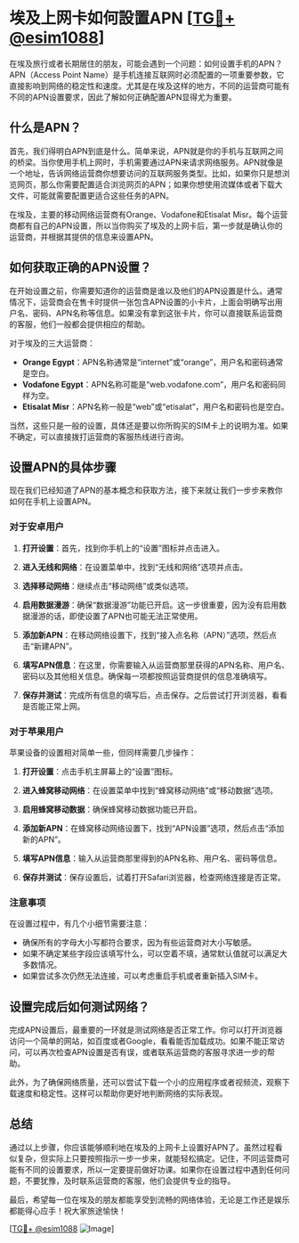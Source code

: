 # 埃及上网卡如何設置APN [[TG💪+ @esim1088](https://t.me/s/esim1088)]

在埃及旅行或者长期居住的朋友，可能会遇到一个问题：如何设置手机的APN？APN（Access Point Name）是手机连接互联网时必须配置的一项重要参数，它直接影响到网络的稳定性和速度。尤其是在埃及这样的地方，不同的运营商可能有不同的APN设置要求，因此了解如何正确配置APN显得尤为重要。

## 什么是APN？

首先，我们得明白APN到底是什么。简单来说，APN就是你的手机与互联网之间的桥梁。当你使用手机上网时，手机需要通过APN来请求网络服务。APN就像是一个地址，告诉网络运营商你想要访问的互联网服务类型。比如，如果你只是想浏览网页，那么你需要配置适合浏览网页的APN；如果你想使用流媒体或者下载大文件，可能就需要配置更适合这些任务的APN。

在埃及，主要的移动网络运营商有Orange、Vodafone和Etisalat Misr。每个运营商都有自己的APN设置，所以当你购买了埃及的上网卡后，第一步就是确认你的运营商，并根据其提供的信息来设置APN。

## 如何获取正确的APN设置？

在开始设置之前，你需要知道你的运营商是谁以及他们的APN设置是什么。通常情况下，运营商会在售卡时提供一张包含APN设置的小卡片，上面会明确写出用户名、密码、APN名称等信息。如果没有拿到这张卡片，你可以直接联系运营商的客服，他们一般都会提供相应的帮助。

对于埃及的三大运营商：

- **Orange Egypt**：APN名称通常是“internet”或“orange”，用户名和密码通常是空白。
- **Vodafone Egypt**：APN名称可能是“web.vodafone.com”，用户名和密码同样为空。
- **Etisalat Misr**：APN名称一般是“web”或“etisalat”，用户名和密码也是空白。

当然，这些只是一般的设置，具体还是要以你所购买的SIM卡上的说明为准。如果不确定，可以直接拨打运营商的客服热线进行咨询。

## 设置APN的具体步骤

现在我们已经知道了APN的基本概念和获取方法，接下来就让我们一步步来教你如何在手机上设置APN。

### 对于安卓用户

1. **打开设置**：首先，找到你手机上的“设置”图标并点击进入。
   
2. **进入无线和网络**：在设置菜单中，找到“无线和网络”选项并点击。

3. **选择移动网络**：继续点击“移动网络”或类似选项。

4. **启用数据漫游**：确保“数据漫游”功能已开启。这一步很重要，因为没有启用数据漫游的话，即使设置了APN也可能无法正常使用。

5. **添加新APN**：在移动网络设置下，找到“接入点名称（APN）”选项，然后点击“新建APN”。

6. **填写APN信息**：在这里，你需要输入从运营商那里获得的APN名称、用户名、密码以及其他相关信息。确保每一项都按照运营商提供的信息准确填写。

7. **保存并测试**：完成所有信息的填写后，点击保存。之后尝试打开浏览器，看看是否能正常上网。

### 对于苹果用户

苹果设备的设置相对简单一些，但同样需要几步操作：

1. **打开设置**：点击手机主屏幕上的“设置”图标。

2. **进入蜂窝移动网络**：在设置菜单中找到“蜂窝移动网络”或“移动数据”选项。

3. **启用蜂窝移动数据**：确保蜂窝移动数据功能已开启。

4. **添加新APN**：在蜂窝移动网络设置下，找到“APN设置”选项，然后点击“添加新的APN”。

5. **填写APN信息**：输入从运营商那里得到的APN名称、用户名、密码等信息。

6. **保存并测试**：保存设置后，试着打开Safari浏览器，检查网络连接是否正常。

### 注意事项

在设置过程中，有几个小细节需要注意：

- 确保所有的字母大小写都符合要求，因为有些运营商对大小写敏感。
- 如果不确定某些字段应该填写什么，可以空着不填，通常默认值就可以满足大多数情况。
- 如果尝试多次仍然无法连接，可以考虑重启手机或者重新插入SIM卡。

## 设置完成后如何测试网络？

完成APN设置后，最重要的一环就是测试网络是否正常工作。你可以打开浏览器访问一个简单的网站，如百度或者Google，看看能否加载成功。如果不能正常访问，可以再次检查APN设置是否有误，或者联系运营商的客服寻求进一步的帮助。

此外，为了确保网络质量，还可以尝试下载一个小的应用程序或者视频流，观察下载速度和稳定性。这样可以帮助你更好地判断网络的实际表现。

## 总结

通过以上步骤，你应该能够顺利地在埃及的上网卡上设置好APN了。虽然过程看似复杂，但实际上只要按照指示一步一步来，就能轻松搞定。记住，不同运营商可能有不同的设置要求，所以一定要提前做好功课。如果你在设置过程中遇到任何问题，不要犹豫，及时联系运营商的客服，他们会提供专业的指导。

最后，希望每一位在埃及的朋友都能享受到流畅的网络体验，无论是工作还是娱乐都能得心应手！祝大家旅途愉快！

[[TG💪+ @esim1088](https://t.me/s/esim1088) ![Image](https://i.postimg.cc/4NQfJmqS/Snipaste-2025-05-13-00-14-12.png)]